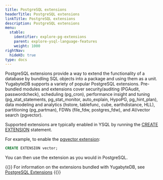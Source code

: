 ```yaml
---
title: PostgreSQL extensions
headerTitle: PostgreSQL extensions
linkTitle: PostgreSQL extensions
description: PostgreSQL extensions
menu:
  stable:
    identifier: explore-pg-extensions
    parent: explore-ysql-language-features
    weight: 1000
rightNav:
  hideH3: true
type: docs
---
```


PostgreSQL extensions provide a way to extend the functionality of a database by bundling SQL objects into a package and using them as a unit. YugabyteDB supports a variety of popular PostgreSQL extensions. Pre-bundled modules and extensions cover security/auditing (PGAudit, passwordcheck), scheduling (pg_cron), performance insight and tuning (pg_stat_statements, pg_stat_monitor, auto_explain, HypoPG, pg_hint_plan), data modeling and analytics (hstore, tablefunc, cube, earthdistance, HLL), partitioning (pg_partman), FDWs (file_fdw, postgres_fdw), and AI/vector search (pgvector).

Supported extensions are typically enabled in YSQL by running the [CREATE EXTENSION](../../../api/ysql/the-sql-language/statements/ddl_create_extension/) statement.

For example, to enable the [pgvector extension](../../../additional-features/pg-extensions/extension-pgvector/):

```sql
CREATE EXTENSION vector;
```

You can then use the extension as you would in PostgreSQL.

{{<lead link="../../../additional-features/pg-extensions/">}}
For information on the extensions bundled with YugabyteDB, see [PostgreSQL Extensions](../../../additional-features/pg-extensions/)
{{</lead>}}
